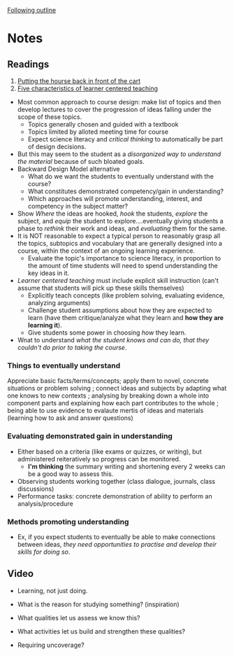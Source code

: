 [Following outline](http://wiki.ubc.ca/Documentation:Course_Design_Intensive/Facilitators_Guidebook/Day_1_Learning_Plan)  

# Notes  

## Readings   
1. [Putting the hourse back in front of the cart](https://www.lifescied.org/doi/full/10.1187/cbe.07-03-0017)  
2. [Five characteristics of learner centered teaching](https://www.facultyfocus.com/articles/effective-teaching-strategies/five-characteristics-of-learner-centered-teaching/)  

- Most common approach to course design: make list of topics and then develop lectures to cover the progression of ideas falling under the scope of these topics.  
	- Topics generally chosen and guided with a textbook  
	- Topics limited by alloted meeting time for course  
	- Expect science literacy and *critical thinking* to automatically be part of design decisions.  
- But this may seem to the student as a *disorganized way to understand the material* because of such bloated goals.  
- Backward Design Model alternative  
	- What do we want the students to eventually understand with the course?  
	- What constitutes demonstrated competency/gain in understanding?  
	- Which approaches will promote understanding, interest, and competency in the subject matter?  
- Show *Where* the ideas are hooked, *hook* the students, *explore* the subject, and *equip* the student to explore....eventually giving students a phase to *rethink* their work and ideas, and *evaluating* them for the same.  
- It is NOT reasonable to expect a typical person to reasonably grasp all the topics, subtopics and vocabulary that are generally designed into a course, within the context of an ongoing learning experience.  
	- Evaluate the topic's importance to science literacy, in proportion to the amount of time students will need to spend understanding the key ideas in it.  
- *Learner centered teaching* must include explicit skill instruction (can't assume that students will pick up these skills themselves)  
	- Explicitly teach concepts (like problem solving, evaluating evidence, analyzing arguments)  
	- Challenge student assumptions about how they are expected to learn (have them critique/analyze what they learn and **how they are learning it**).  
	- Give students some power in choosing *how* they learn.  
- Wnat to understand *what the student knows and can do, that they couldn't do prior to taking the course*.  

### Things to eventually understand  
Appreciate basic facts/terms/concepts; apply them to novel, concrete situations or problem solving ; connect ideas and subjects by adapting what one knows to new contexts ; analysing by breaking down a whole into component parts and explaining how each part contributes to the whole ; being able to use evidence to evalaute mertis of ideas and materials (learning how to ask and answer questions)   

### Evaluating demonstrated gain in understanding  
- Either based on a criteria (like exams or quizzes, or writing), but administered reiteratively so progress can be monitored.  
	- **I'm thinking** the summary writing and shortening every 2 weeks can be a good way to assess this.  
- Observing students working together (class dialogue, journals, class discussions)  
- Performance tasks: concrete demonstration of ability to perform an analysis/procedure  

### Methods promoting understanding   
- Ex, if you expect students to eventually be able to make connections between ideas, *they need opportunities to practise and develop their skills for doing so*.  

## Video  
- Learning, not just doing.  
- What is the reason for studying something? (inspiration)  
- What qualities let us assess we know this?   
- What activities let us build and strengthen these qualities?  

- Requiring uncoverage?  


